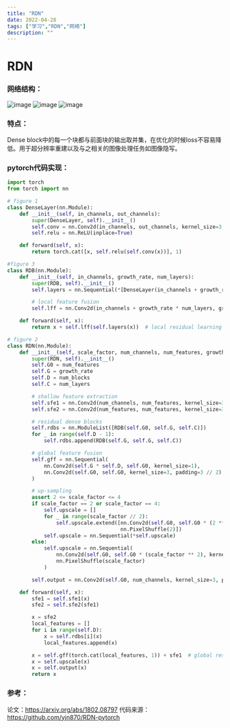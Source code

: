 ```yaml
---
title: "RDN"
date: 2022-04-28
tags: ["学习","RDN","网络"]
description: ""
---
```

# RDN
### 网络结构：

![image](https://img2022.cnblogs.com/blog/2824216/202204/2824216-20220428213154489-1038962111.png)
![image](https://img2022.cnblogs.com/blog/2824216/202204/2824216-20220428213336720-757541150.png)
![image](https://img2022.cnblogs.com/blog/2824216/202204/2824216-20220428213349367-458967360.png)

### 特点：
Dense block中的每一个块都与前面块的输出取并集，在优化的时候loss不容易降低。用于超分辨率重建以及与之相关的图像处理任务如图像隐写。

### pytorch代码实现：
```python
import torch
from torch import nn

# figure 1
class DenseLayer(nn.Module):
    def __init__(self, in_channels, out_channels):
        super(DenseLayer, self).__init__()
        self.conv = nn.Conv2d(in_channels, out_channels, kernel_size=3, padding=3 // 2)
        self.relu = nn.ReLU(inplace=True)

    def forward(self, x):
        return torch.cat([x, self.relu(self.conv(x))], 1)

#figure 3
class RDB(nn.Module):
    def __init__(self, in_channels, growth_rate, num_layers):
        super(RDB, self).__init__()
        self.layers = nn.Sequential(*[DenseLayer(in_channels + growth_rate * i, growth_rate) for i in range(num_layers)])

        # local feature fusion
        self.lff = nn.Conv2d(in_channels + growth_rate * num_layers, growth_rate, kernel_size=1)

    def forward(self, x):
        return x + self.lff(self.layers(x))  # local residual learning

# figure 2
class RDN(nn.Module):
    def __init__(self, scale_factor, num_channels, num_features, growth_rate, num_blocks, num_layers):
        super(RDN, self).__init__()
        self.G0 = num_features
        self.G = growth_rate
        self.D = num_blocks
        self.C = num_layers

        # shallow feature extraction
        self.sfe1 = nn.Conv2d(num_channels, num_features, kernel_size=3, padding=3 // 2)
        self.sfe2 = nn.Conv2d(num_features, num_features, kernel_size=3, padding=3 // 2)

        # residual dense blocks
        self.rdbs = nn.ModuleList([RDB(self.G0, self.G, self.C)])
        for _ in range(self.D - 1):
            self.rdbs.append(RDB(self.G, self.G, self.C))

        # global feature fusion
        self.gff = nn.Sequential(
            nn.Conv2d(self.G * self.D, self.G0, kernel_size=1),
            nn.Conv2d(self.G0, self.G0, kernel_size=3, padding=3 // 2)
        )

        # up-sampling
        assert 2 <= scale_factor <= 4
        if scale_factor == 2 or scale_factor == 4:
            self.upscale = []
            for _ in range(scale_factor // 2):
                self.upscale.extend([nn.Conv2d(self.G0, self.G0 * (2 ** 2), kernel_size=3, padding=3 // 2),
                                     nn.PixelShuffle(2)])
            self.upscale = nn.Sequential(*self.upscale)
        else:
            self.upscale = nn.Sequential(
                nn.Conv2d(self.G0, self.G0 * (scale_factor ** 2), kernel_size=3, padding=3 // 2),
                nn.PixelShuffle(scale_factor)
            )

        self.output = nn.Conv2d(self.G0, num_channels, kernel_size=3, padding=3 // 2)

    def forward(self, x):
        sfe1 = self.sfe1(x)
        sfe2 = self.sfe2(sfe1)

        x = sfe2
        local_features = []
        for i in range(self.D):
            x = self.rdbs[i](x)
            local_features.append(x)

        x = self.gff(torch.cat(local_features, 1)) + sfe1  # global residual learning
        x = self.upscale(x)
        x = self.output(x)
        return x
```

### 参考：
论文：https://arxiv.org/abs/1802.08797
代码来源：https://github.com/yjn870/RDN-pytorch
